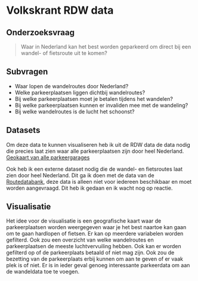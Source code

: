 # Volkskrant RDW data

## Onderzoeksvraag
> Waar in Nederland kan het best worden geparkeerd om direct bij een wandel- of fietsroute uit te komen?  

## Subvragen  
* Waar lopen de wandelroutes door Nederland?  
* Welke parkeerplaatsen liggen dichtbij wandelroutes?  
* Bij welke parkeerplaatsen moet je betalen tijdens het wandelen?  
* Bij welke parkeerplaatsen kunnen er invaliden mee met de wandeling?
* Bij welke wandelroutes is de lucht het schoonst?  

## Datasets
Om deze data te kunnen visualiseren heb ik uit de RDW data de data nodig die precies laat zien waar alle parkeerplaatsen zijn door heel Nederland.  
[Geokaart van alle parkeergarages](https://opendata.rdw.nl/Parkeren/GEO-Parkeer-Garages/t5pc-eb34)  

Ook heb ik een externe dataset nodig die de wandel- en fietsroutes laat zien door heel Nederland. Dit ga ik doen met de data van de [Routedatabank](https://kaarten.routedatabank.nl/index.php?@RaadplegenWandelroutes), deze data is alleen niet voor iedereen beschikbaar en moet worden aangevraagd. Dit heb ik gedaan en ik wacht nog op reactie.  

## Visualisatie  
Het idee voor de visualisatie is een geografische kaart waar de parkeerplaatsen worden weergegeven waar je het best naartoe kan gaan om te gaan hardlopen of fietsen. Er kan op meerdere variabelen worden gefilterd. Ook zou een overzicht van welke wandelroutes en parkeerplaatsen de meeste luchtvervuiling hebben. Ook kan er worden gefilterd op of de parkeerplaats betaald of niet mag zijn. Ook zou de bezetting van de parkeerplaats erbij kunnen om aan te geven of er vaak plek is of niet. Er is in ieder geval genoeg interessante parkeerdata om aan de wandeldata toe te voegen.  

